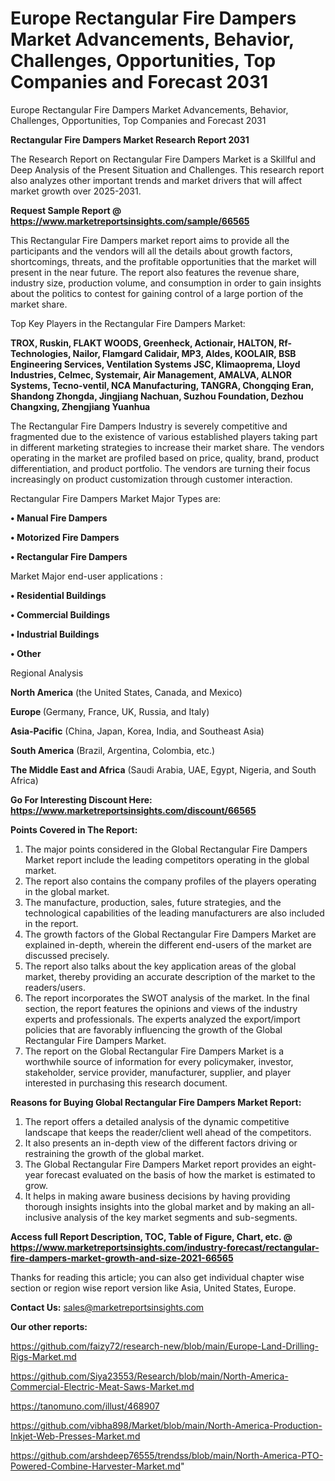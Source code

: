 # Europe Rectangular Fire Dampers Market Advancements, Behavior, Challenges, Opportunities, Top Companies and Forecast 2031
 Europe Rectangular Fire Dampers Market Advancements, Behavior, Challenges, Opportunities, Top Companies and Forecast 2031

<strong>Rectangular Fire Dampers Market Research Report 2031</strong>

The Research Report on Rectangular Fire Dampers Market is a Skillful and Deep Analysis of the Present Situation and Challenges. This research report also analyzes other important trends and market drivers that will affect market growth over 2025-2031.

<strong>Request Sample Report @ <a href=https://www.marketreportsinsights.com/sample/66565>https://www.marketreportsinsights.com/sample/66565</a></strong>

This Rectangular Fire Dampers market report aims to provide all the participants and the vendors will all the details about growth factors, shortcomings, threats, and the profitable opportunities that the market will present in the near future. The report also features the revenue share, industry size, production volume, and consumption in order to gain insights about the politics to contest for gaining control of a large portion of the market share.

Top Key Players in the Rectangular Fire Dampers Market:

<strong>TROX, Ruskin, FLAKT WOODS, Greenheck, Actionair, HALTON, Rf-Technologies, Nailor, Flamgard Calidair, MP3, Aldes, KOOLAIR, BSB Engineering Services, Ventilation Systems JSC, Klimaoprema, Lloyd Industries, Celmec, Systemair, Air Management, AMALVA, ALNOR Systems, Tecno-ventil, NCA Manufacturing, TANGRA, Chongqing Eran, Shandong Zhongda, Jingjiang Nachuan, Suzhou Foundation, Dezhou Changxing, Zhengjiang Yuanhua</strong>

The Rectangular Fire Dampers Industry is severely competitive and fragmented due to the existence of various established players taking part in different marketing strategies to increase their market share. The vendors operating in the market are profiled based on price, quality, brand, product differentiation, and product portfolio. The vendors are turning their focus increasingly on product customization through customer interaction.

Rectangular Fire Dampers Market Major Types are:

<strong>• Manual Fire Dampers

• Motorized Fire Dampers

• Rectangular Fire Dampers</strong>

Market Major end-user applications :

<strong>• Residential Buildings

• Commercial Buildings

• Industrial Buildings

• Other</strong>

Regional Analysis

</u><strong><b>North America</b></strong> (the United States, Canada, and Mexico)

<strong><b>Europe </b></strong>(Germany, France, UK, Russia, and Italy)

<strong><b>Asia-Pacific</b></strong> (China, Japan, Korea, India, and Southeast Asia)

<strong><b>South America</b></strong> (Brazil, Argentina, Colombia, etc.)

<strong><b>The Middle East and Africa</b></strong> (Saudi Arabia, UAE, Egypt, Nigeria, and South Africa)

<strong>Go For Interesting Discount Here: <a href=https://www.marketreportsinsights.com/discount/66565>https://www.marketreportsinsights.com/discount/66565</a></strong>

<strong>Points Covered in The Report:</strong>
<ol>
  <li>The major points considered in the Global Rectangular Fire Dampers Market report include the leading competitors operating in the global market.</li>
  <li>The report also contains the company profiles of the players operating in the global market.</li>
  <li>The manufacture, production, sales, future strategies, and the technological capabilities of the leading manufacturers are also included in the report.</li>
  <li>The growth factors of the Global Rectangular Fire Dampers Market are explained in-depth, wherein the different end-users of the market are discussed precisely.</li>
  <li>The report also talks about the key application areas of the global market, thereby providing an accurate description of the market to the readers/users.</li>
  <li>The report incorporates the SWOT analysis of the market. In the final section, the report features the opinions and views of the industry experts and professionals. The experts analyzed the export/import policies that are favorably influencing the growth of the Global Rectangular Fire Dampers Market.</li>
  <li>The report on the Global Rectangular Fire Dampers Market is a worthwhile source of information for every policymaker, investor, stakeholder, service provider, manufacturer, supplier, and player interested in purchasing this research document.</li>
</ol>
<strong>Reasons for Buying Global Rectangular Fire Dampers Market Report:</strong>

<ol>
  <li>The report offers a detailed analysis of the dynamic competitive landscape that keeps the reader/client well ahead of the competitors.</li>
  <li>It also presents an in-depth view of the different factors driving or restraining the growth of the global market.</li>
  <li>The Global Rectangular Fire Dampers Market report provides an eight-year forecast evaluated on the basis of how the market is estimated to grow.</li>
  <li>It helps in making aware business decisions by having providing thorough insights insights into the global market and by making an all-inclusive analysis of the key market segments and sub-segments.</li>
</ol>
<strong>Access full Report Description, TOC, Table of Figure, Chart, etc. @ <a href=https://www.marketreportsinsights.com/industry-forecast/rectangular-fire-dampers-market-growth-and-size-2021-66565>https://www.marketreportsinsights.com/industry-forecast/rectangular-fire-dampers-market-growth-and-size-2021-66565</a></strong>


Thanks for reading this article; you can also get individual chapter wise section or region wise report version like Asia, United States, Europe.

<strong>Contact Us:</strong>
sales@marketreportsinsights.com

<strong>Our other reports:</strong>

<a href=https://github.com/faizy72/research-new/blob/main/Europe-Land-Drilling-Rigs-Market.md>https://github.com/faizy72/research-new/blob/main/Europe-Land-Drilling-Rigs-Market.md</a>

<a href=https://github.com/Siya23553/Research/blob/main/North-America-Commercial-Electric-Meat-Saws-Market.md>https://github.com/Siya23553/Research/blob/main/North-America-Commercial-Electric-Meat-Saws-Market.md</a>

<a href=https://tanomuno.com/illust/468907>https://tanomuno.com/illust/468907</a>

<a href=https://github.com/vibha898/Market/blob/main/North-America-Production-Inkjet-Web-Presses-Market.md>https://github.com/vibha898/Market/blob/main/North-America-Production-Inkjet-Web-Presses-Market.md</a>

<a href=https://github.com/arshdeep76555/trendss/blob/main/North-America-PTO-Powered-Combine-Harvester-Market.md>https://github.com/arshdeep76555/trendss/blob/main/North-America-PTO-Powered-Combine-Harvester-Market.md</a>"
